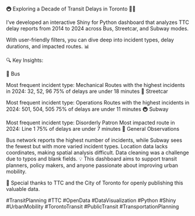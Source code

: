 🚇 Exploring a Decade of Transit Delays in Toronto 🚌🚋

I’ve developed an interactive Shiny for Python dashboard that analyzes TTC delay reports from 2014 to 2024 across Bus, Streetcar, and Subway modes.

With user-friendly filters, you can dive deep into incident types, delay durations, and impacted routes. 📊

🔍 Key Insights:

🚌 Bus

Most frequent incident type: Mechanical
Routes with the highest incidents in 2024: 32, 52, 96
75% of delays are under 18 minutes
🚋 Streetcar

Most frequent incident type: Operations
Routes with the highest incidents in 2024: 501, 504, 505
75% of delays are under 11 minutes
🚇 Subway

Most frequent incident type: Disorderly Patron
Most impacted route in 2024: Line 1
75% of delays are under 7 minutes
📌 General Observations

Bus network reports the highest number of incidents, while Subway sees the fewest but with more varied incident types.
Location data lacks coordinates, making spatial analysis difficult.
Data cleaning was a challenge due to typos and blank fields.
💡 This dashboard aims to support transit planners, policy makers, and anyone passionate about improving urban mobility.

🙏 Special thanks to TTC and the City of Toronto for openly publishing this valuable data.



#TransitPlanning #TTC #OpenData #DataVisualization #Python #Shiny #UrbanMobility #TorontoTransit #PublicTransit #TransportationPlanning
